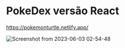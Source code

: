 # PokeDex versão React

https://pokemonturtle.netlify.app/

![Screenshot from 2023-06-03 02-54-48](https://github.com/GuilhermeSilvestre/React-Pokedex/assets/100291684/c1185f59-689b-43c9-9501-37bb5a4de041)
